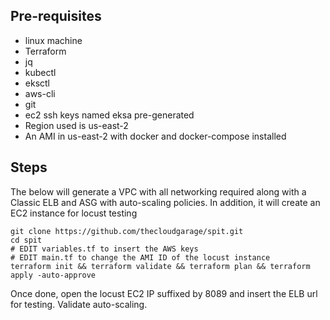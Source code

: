 ## Pre-requisites
* linux machine
* Terraform
* jq
* kubectl
* eksctl
* aws-cli
* git
* ec2 ssh keys named eksa pre-generated
* Region used is us-east-2
* An AMI in us-east-2 with docker and docker-compose installed

## Steps
The below will generate a VPC with all networking required along with a Classic ELB and ASG with auto-scaling policies. In addition, it will create an EC2 instance for locust testing
```
git clone https://github.com/thecloudgarage/spit.git
cd spit
# EDIT variables.tf to insert the AWS keys
# EDIT main.tf to change the AMI ID of the locust instance
terraform init && terraform validate && terraform plan && terraform apply -auto-approve
```
Once done, open the locust EC2 IP suffixed by 8089 and insert the ELB url for testing. Validate auto-scaling.
